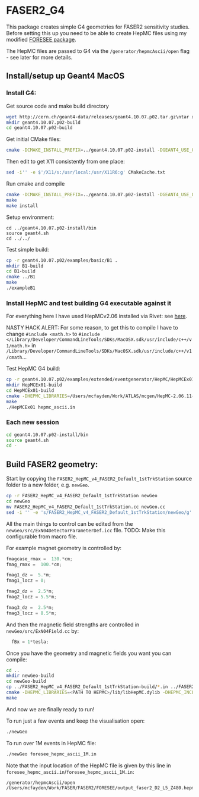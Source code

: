 # FASER2_G4

This package creates simple G4 geometries for FASER2 sensitivity studies.
Before setting this up you need to be able to create HepMC files using my modified [FORESEE package](https://github.com/joshmcfayden/FORESEE).

The HepMC files are passed to G4 via the `/generator/hepmcAscii/open` flag - see later for more details.



## Install/setup up Geant4 MacOS


### Install G4:

Get source code and make build directory

```bash
wget http://cern.ch/geant4-data/releases/geant4.10.07.p02.tar.gz\ntar xvzf geant4.10.07.p02.tar.gz\nmkdir geant4.10.07-build\ncd geant4.10.07-build
mkdir geant4.10.07.p02-build
cd geant4.10.07.p02-build
```

Get initial CMake files:

```bash
cmake -DCMAKE_INSTALL_PREFIX=../geant4.10.07.p02-install -DGEANT4_USE_OPENGL_X11=ON -DGEANT4_INSTALL_DATA=ON -DXQuartzGL_INCLUDE_DIR=/usr/X11R6/include -DXQuartzGL_gl_LIBRARY=/usr/X11R6/lib/libGL.dylib -DXQuartzGL_glu_LIBRARY=/usr/X11R6/lib/libGLU.dylib ../geant4.10.07.p02
```

Then edit to get X11 consistently from one place:
```bash
sed -i'' -e $'/X11/s:/usr/local:/usr/X11R6:g' CMakeCache.txt
```

Run cmake and compile
```bash
cmake -DCMAKE_INSTALL_PREFIX=../geant4.10.07.p02-install -DGEANT4_USE_OPENGL_X11=ON -DGEANT4_INSTALL_DATA=ON -DXQuartzGL_INCLUDE_DIR=/usr/X11R6/include -DXQuartzGL_gl_LIBRARY=/usr/X11R6/lib/libGL.dylib -DXQuartzGL_glu_LIBRARY=/usr/X11R6/lib/libGLU.dylib -DGEANT4_USE_QT=ON -DCMAKE_PREFIX_PATH=/usr/local//Cellar/qt@5/5.15.2/lib/cmake/ ../geant4.10.07.p02
make 
make install
```

Setup environment:
```
cd ../geant4.10.07.p02-install/bin
source geant4.sh
cd ../../
```

Test simple build:
```bash
cp -r geant4.10.07.p02/examples/basic/B1 .
mkdir B1-build
cd B1-build
cmake ../B1
make
./exampleB1
```


### Install HepMC and test building G4 executable against it

For everything here I have used HepMCv2.06 installed via Rivet: see [here](https://gitlab.com/hepcedar/rivet/-/blob/release-3-1-x/doc/tutorials/installation.md).

NASTY HACK ALERT: For some reason, to get this to compile I have to change `#include <math.h>` to `#include </Library/Developer/CommandLineTools/SDKs/MacOSX.sdk/usr/include/c++/v1/math.h>` in `/Library/Developer/CommandLineTools/SDKs/MacOSX.sdk/usr/include/c++/v1/cmath`...


Test HepMC G4 build:
```bash
cp -r geant4.10.07.p02/examples/extended/eventgenerator/HepMC/HepMCEx01 .
mkdir HepMCEx01-build
cd HepMCEx01-build
cmake -DHEPMC_LIBRARIES=/Users/mcfayden/Work/ATLAS/mcgen/HepMC-2.06.11-build/lib/libHepMC.dylib -DHEPMC_INCLUDE_DIR=/Users/mcfayden/Work/ATLAS/mcgen/HepMC-2.06.11/ ../HepMCEx01
make
./HepMCEx01 hepmc_ascii.in
```



### Each new session
```bash
cd geant4.10.07.p02-install/bin
source geant4.sh
cd -
```

## Build FASER2 geometry:

Start by copying the `FASER2_HepMC_v4_FASER2_Default_1stTrkStation` source folder to a new folder, e.g. `newGeo`.
```bash
cp -r FASER2_HepMC_v4_FASER2_Default_1stTrkStation newGeo
cd newGeo
mv FASER2_HepMC_v4_FASER2_Default_1stTrkStation.cc newGeo.cc
sed -i '' -e 's/FASER2_HepMC_v4_FASER2_Default_1stTrkStation/newGeo/g' *.*
```


All the main things to control can be edited from the `newGeo/src/ExN04DetectorParameterDef.icc` file.
TODO: Make this configurable from macro file.

For example magnet geometry is controlled by:
```cpp
fmagcase_rmax =  130.*cm;
fmag_rmax =  100.*cm;

fmag1_dz =  5.*m;
fmag1_locz = 0;

fmag2_dz =  2.5*m;
fmag2_locz = 5.5*m;

fmag3_dz =  2.5*m;
fmag3_locz = 8.5*m;
```

And then the magnetic field strengths are controlled in `newGeo/src/ExN04Field.cc` by:
```cpp
  fBx = 1*tesla;
```

Once you have the geometry and magnetic fields you want you can compile:
```bash
cd ..
mkdir newGeo-build
cd newGeo-build
cp ../FASER2_HepMC_v4_FASER2_Default_1stTrkStation-build/*.in ../FASER2_HepMC_v4_FASER2_Default_1stTrkStation-build/*.mac .
cmake -DHEPMC_LIBRARIES=<PATH TO HEPMC>/lib/libHepMC.dylib -DHEPMC_INCLUDE_DIR=<PATH TO HEPMC> ../newGeo
make
```

And now we are finally ready to run!

To run just a few events and keep the visualisation open:
```bash
./newGeo
```

To run over 1M events in HepMC file:
```bash
./newGeo foresee_hepmc_ascii_1M.in
```

Note that the input location of the HepMC file is given by this line in `foresee_hepmc_ascii.in`/`foresee_hepmc_ascii_1M.in`:
```
/generator/hepmcAscii/open /Users/mcfayden/Work/FASER/FASER2/FORESEE/output_faser2_D2_L5_Z480.hepmc
```


